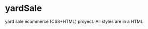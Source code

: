 # yardSale
yard sale ecommerce (CSS+HTML) proyect. All styles are in a HTML <style> , that's because its going to be easier to create this proyect with react
